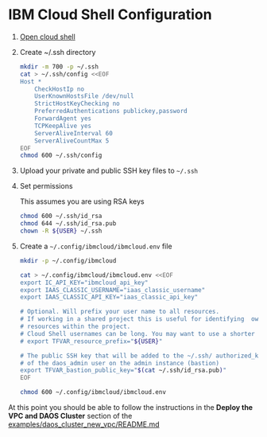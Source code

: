 # IBM Cloud Shell Configuration

1. [Open cloud shell](https://cloud.ibm.com/shell)
2. Create ~/.ssh directory

   ```bash
   mkdir -m 700 -p ~/.ssh
   cat > ~/.ssh/config <<EOF
   Host *
       CheckHostIp no
       UserKnownHostsFile /dev/null
       StrictHostKeyChecking no
       PreferredAuthentications publickey,password
       ForwardAgent yes
       TCPKeepAlive yes
       ServerAliveInterval 60
       ServerAliveCountMax 5
   EOF
   chmod 600 ~/.ssh/config
   ```

3. Upload your private and public SSH key files to `~/.ssh`
4. Set permissions

   This assumes you are using RSA keys

   ```bash
   chmod 600 ~/.ssh/id_rsa
   chmod 644 ~/.ssh/id_rsa.pub
   chown -R ${USER} ~/.ssh
   ```

5. Create a `~/.config/ibmcloud/ibmcloud.env` file

   ```bash
   mkdir -p ~/.config/ibmcloud

   cat > ~/.config/ibmcloud/ibmcloud.env <<EOF
   export IC_API_KEY="ibmcloud_api_key"
   export IAAS_CLASSIC_USERNAME="iaas_classic_username"
   export IAAS_CLASSIC_API_KEY="iaas_classic_api_key"

   # Optional. Will prefix your user name to all resources.
   # If working in a shared project this is useful for identifying  owners of
   # resources within the project.
   # Cloud Shell usernames can be long. You may want to use a shorter string.
   # export TFVAR_resource_prefix="${USER}"

   # The public SSH key that will be added to the ~/.ssh/ authorized_keys file
   # of the daos_admin user on the admin instance (bastion)
   export TFVAR_bastion_public_key="$(cat ~/.ssh/id_rsa.pub)"
   EOF

   chmod 600 ~/.config/ibmcloud/ibmcloud.env
   ```

At this point you should be able to follow the instructions in the **Deploy the VPC and DAOS Cluster** section of the [examples/daos_cluster_new_vpc/README.md](../examples/daos_cluster_new_vpc/README.md)
